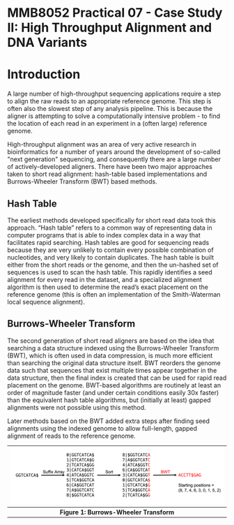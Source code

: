 # MMB8052 Practical 07 - Case Study II: High Throughput Alignment and DNA Variants

# Introduction

A large number of high-throughput sequencing applications require a step to align the raw reads to an appropriate reference genome. This step is often also the slowest step of any analysis pipeline. This is because the aligner is attempting to solve a computationally intensive problem - to find the location of each read in an experiment in a (often large) reference genome.  

High-throughput alignment was an area of very active research in bioinformatics for a number of years around the development of so-called "next generation" sequencing, and consequently there are a large number of actively-developed aligners.  There have been two major approaches taken to short read alignment: hash-table based implementations and Burrows-Wheeler Transform (BWT) based methods.

## Hash Table

The earliest methods developed specifically for short read data took this approach.  “Hash table” refers to a common way of representing data in computer programs that is able to index complex data in a way that facilitates rapid searching.  Hash tables are good for sequencing reads because they are very unlikely to contain every possible combination of nucleotides, and very likely to contain duplicates.  The hash table is built either from the short reads or the genome, and then the un-hashed set of sequences is used to scan the hash table.  This rapidly identifies a seed alignment for every read in the dataset, and a specialized alignment algorithm is then used to determine the read’s exact placement on the reference genome (this is often an implementation of the Smith-Waterman local sequence alignment).

## Burrows-Wheeler Transform

The second generation of short read aligners are based on the idea that searching a data structure indexed using the Burrows-Wheeler Transform (BWT), which is often used in data compression, is much more efficient than searching the original data structure itself. BWT reorders the genome data such that sequences that exist multiple times appear together in the data structure, then the final index is created that can be used for rapid read placement on the genome. BWT-based algorithms are routinely at least an order of magnitude faster (and under certain conditions easily 30x faster) than the equivalent hash table algorithms, but (initially at least) gapped alignments were not possible using this method.

Later methods based on the BWT added extra steps after finding seed alignments using the indexed genome to allow full-length, gapped alignment of reads to the reference genome.

| ![Figure 1: Burrows-Wheeler Transform](media/bwt.png) |
|:--:|
| <b>Figure 1: Burrows-Wheeler Transform</b>|